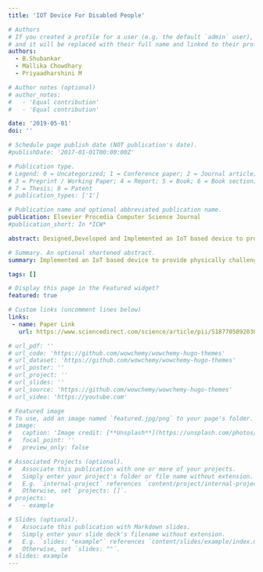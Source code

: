 ```yaml
---
title: 'IOT Device For Disabled People'

# Authors
# If you created a profile for a user (e.g. the default `admin` user), write the username (folder name) here
# and it will be replaced with their full name and linked to their profile.
authors:
  - B.Shubankar
  - Mallika Chowdhary 
  - Priyaadharshini M

# Author notes (optional)
# author_notes:
#   - 'Equal contribution'
#   - 'Equal contribution'

date: '2019-05-01'
doi: ''

# Schedule page publish date (NOT publication's date).
#publishDate: '2017-01-01T00:00:00Z'

# Publication type.
# Legend: 0 = Uncategorized; 1 = Conference paper; 2 = Journal article;
# 3 = Preprint / Working Paper; 4 = Report; 5 = Book; 6 = Book section;
# 7 = Thesis; 8 = Patent
# publication_types: ['1']

# Publication name and optional abbreviated publication name.
publication: Elsevier Procedia Computer Science Journal
#publication_short: In *ICW*

abstract: Designed,Developed and Implemented an IoT based device to provide the physically challenged assistance in communication with the surrounding by recognizing hand signs/gestures and characters from hoarding boards/sign boards. The device also has an live location tracker which provides the geographical coordinates of the wearer. EAST text detector is implemented to analyze and recognize characters from the captured image of the sign boards.

# Summary. An optional shortened abstract.
summary: Implemented an IoT based device to provide physically challenged people assistance in communication with the surrounding by recognizing hand gestures and characters from hoarding/sign boards. The device also has a live location tracker to provide information about the whereabouts of the person to their caretakers.

tags: []

# Display this page in the Featured widget?
featured: true

# Custom links (uncomment lines below)
links:
 - name: Paper Link
   url: https://www.sciencedirect.com/science/article/pii/S1877050920301009?via%3Dihub

# url_pdf: ''
# url_code: 'https://github.com/wowchemy/wowchemy-hugo-themes'
# url_dataset: 'https://github.com/wowchemy/wowchemy-hugo-themes'
# url_poster: ''
# url_project: ''
# url_slides: ''
# url_source: 'https://github.com/wowchemy/wowchemy-hugo-themes'
# url_video: 'https://youtube.com'

# Featured image
# To use, add an image named `featured.jpg/png` to your page's folder.
# image:
#   caption: 'Image credit: [**Unsplash**](https://unsplash.com/photos/pLCdAaMFLTE)'
#   focal_point: ''
#   preview_only: false

# Associated Projects (optional).
#   Associate this publication with one or more of your projects.
#   Simply enter your project's folder or file name without extension.
#   E.g. `internal-project` references `content/project/internal-project/index.md`.
#   Otherwise, set `projects: []`.
# projects:
#   - example

# Slides (optional).
#   Associate this publication with Markdown slides.
#   Simply enter your slide deck's filename without extension.
#   E.g. `slides: "example"` references `content/slides/example/index.md`.
#   Otherwise, set `slides: ""`.
# slides: example
---
```


<!-- {{% callout note %}}
Click the _Cite_ button above to demo the feature to enable visitors to import publication metadata into their reference management software.
{{% /callout %}}

{{% callout note %}}
Create your slides in Markdown - click the _Slides_ button to check out the example.
{{% /callout %}}

Supplementary notes can be added here, including [code, math, and images](https://wowchemy.com/docs/writing-markdown-latex/). -->
